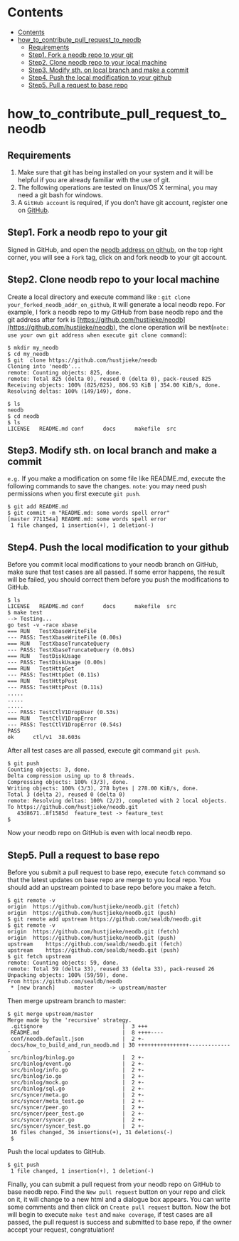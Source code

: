 # Contents

- [Contents](#contents)
- [how_to_contribute_pull_request_to_neodb](#how_to_contribute_pull_request_to_neodb)
  - [Requirements](#requirements)
  - [Step1. Fork a neodb repo to your git](#step1-fork-a-neodb-repo-to-your-git)
  - [Step2. Clone neodb repo to your local machine](#step2-clone-neodb-repo-to-your-local-machine)
  - [Step3. Modify sth. on local branch and make a commit](#step3-modify-sth-on-local-branch-and-make-a-commit)
  - [Step4. Push the local modification to your github](#step4-push-the-local-modification-to-your-github)
  - [Step5. Pull a request to base repo](#step5-pull-a-request-to-base-repo)

# how_to_contribute_pull_request_to_neodb

## Requirements

1. Make sure that git has being installed on your system and it will be helpful if you are already familiar with the use of git.
2. The following operations are tested on linux/OS X terminal, you may need a git bash for windows.
3. A `GitHub account` is required, if you don't have git account, register one on [GitHub](https://github.com).

## Step1. Fork a neodb repo to your git

Signed in GitHub, and open the [neodb address on github](https://github.com/sealdb/neodb), on the top right corner, you will see a `Fork` tag, click on and fork neodb to your git account.

## Step2. Clone neodb repo to your local machine

Create a local directory and execute command like : `git clone your_forked_neodb_addr_on_github`, it will generate a local neodb repo.
For example, I fork a neodb repo to my GitHub from base neodb repo and the git address after fork is [https://github.com/hustjieke/neodb](https://github.com/hustjieke/neodb), the clone operation will be next(`note: use your own git address when execute git clone command`):

```
$ mkdir my_neodb
$ cd my_neodb
$ git  clone https://github.com/hustjieke/neodb
Cloning into 'neodb'...
remote: Counting objects: 825, done.
remote: Total 825 (delta 0), reused 0 (delta 0), pack-reused 825
Receiving objects: 100% (825/825), 806.93 KiB | 354.00 KiB/s, done.
Resolving deltas: 100% (149/149), done.
```

```
$ ls
neodb
$ cd neodb
$ ls
LICENSE   README.md conf      docs      makefile  src
```

## Step3. Modify sth. on local branch and make a commit

`e.g.` If you make a modification on some file like README.md, execute the following commands to save the changes. `note`: you may need push permissions when you first execute `git push`.

```
$ git add README.md
$ git commit -m "README.md: some words spell error"
[master 771154a] README.md: some words spell error
 1 file changed, 1 insertion(+), 1 deletion(-)
```

## Step4. Push the local modification to your github

Before you commit local modifications to your neodb branch on GitHub, make sure that test cases are all passed. If some error happens, the result will be failed, you should correct them before you push the modifications to GitHub.

```
$ ls
LICENSE   README.md conf      docs      makefile  src
$ make test
--> Testing...
go test -v -race xbase
=== RUN   TestXbaseWriteFile
--- PASS: TestXbaseWriteFile (0.00s)
=== RUN   TestXbaseTruncateQuery
--- PASS: TestXbaseTruncateQuery (0.00s)
=== RUN   TestDiskUsage
--- PASS: TestDiskUsage (0.00s)
=== RUN   TestHttpGet
--- PASS: TestHttpGet (0.11s)
=== RUN   TestHttpPost
--- PASS: TestHttpPost (0.11s)
.....
.....
.....
--- PASS: TestCtlV1DropUser (0.53s)
=== RUN   TestCtlV1DropError
--- PASS: TestCtlV1DropError (0.54s)
PASS
ok  	ctl/v1	38.603s
```

After all test cases are all passed, execute git command `git push`.

```
$ git push
Counting objects: 3, done.
Delta compression using up to 8 threads.
Compressing objects: 100% (3/3), done.
Writing objects: 100% (3/3), 278 bytes | 278.00 KiB/s, done.
Total 3 (delta 2), reused 0 (delta 0)
remote: Resolving deltas: 100% (2/2), completed with 2 local objects.
To https://github.com/hustjieke/neodb.git
   43d8671..8f1585d  feature_test -> feature_test
$
```

Now your neodb repo on GitHub is even with local neodb repo.

## Step5. Pull a request to base repo

Before you submit a pull request to base repo, execute `fetch` command so that the latest updates on base repo are merge to you local repo. You should add an upstream pointed to base repo before you make a fetch.

```
$ git remote -v
origin	https://github.com/hustjieke/neodb.git (fetch)
origin	https://github.com/hustjieke/neodb.git (push)
$ git remote add upstream https://github.com/sealdb/neodb.git
$ git remote -v
origin	https://github.com/hustjieke/neodb.git (fetch)
origin	https://github.com/hustjieke/neodb.git (push)
upstream	https://github.com/sealdb/neodb.git (fetch)
upstream	https://github.com/sealdb/neodb.git (push)
$ git fetch upstream
remote: Counting objects: 59, done.
remote: Total 59 (delta 33), reused 33 (delta 33), pack-reused 26
Unpacking objects: 100% (59/59), done.
From https://github.com/sealdb/neodb
 * [new branch]      master     -> upstream/master
```

Then merge upstream branch to master:

```
$ git merge upstream/master
Merge made by the 'recursive' strategy.
 .gitignore                         |  3 +++
 README.md                          |  8 ++++----
 conf/neodb.default.json            |  2 +-
 docs/how_to_build_and_run_neodb.md | 30 ++++++++++++++++--------------
 src/binlog/binlog.go               |  2 +-
 src/binlog/event.go                |  2 +-
 src/binlog/info.go                 |  2 +-
 src/binlog/io.go                   |  2 +-
 src/binlog/mock.go                 |  2 +-
 src/binlog/sql.go                  |  2 +-
 src/syncer/meta.go                 |  2 +-
 src/syncer/meta_test.go            |  2 +-
 src/syncer/peer.go                 |  2 +-
 src/syncer/peer_test.go            |  2 +-
 src/syncer/syncer.go               |  2 +-
 src/syncer/syncer_test.go          |  2 +-
 16 files changed, 36 insertions(+), 31 deletions(-)
 $
```

Push the local updates to GitHub.

```
$ git push
 1 file changed, 1 insertion(+), 1 deletion(-)
```

Finally, you can submit a pull request from your neodb repo on GitHub to base neodb repo. Find the `New pull request` button on your repo and click on it, it will change to a new html and a dialogue box appears. You can write some comments and then click on `Create pull request` button. Now the bot will begin to execute `make test` and `make coverage`, if test cases are all passed, the pull request is success and submitted to base repo, if the owner accept your request, congratulation!
